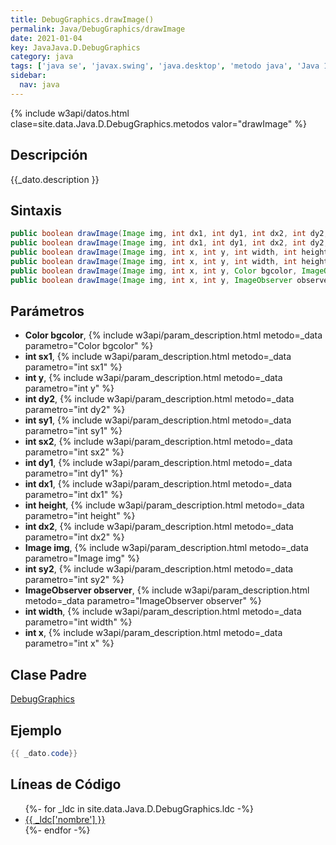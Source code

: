 ```yaml
---
title: DebugGraphics.drawImage()
permalink: Java/DebugGraphics/drawImage
date: 2021-01-04
key: JavaJava.D.DebugGraphics
category: java
tags: ['java se', 'javax.swing', 'java.desktop', 'metodo java', 'Java 1.2']
sidebar: 
  nav: java
---
```


{% include w3api/datos.html clase=site.data.Java.D.DebugGraphics.metodos valor="drawImage" %}

## Descripción
{{_dato.description }}

## Sintaxis
~~~java
public boolean drawImage(Image img, int dx1, int dy1, int dx2, int dy2, int sx1, int sy1, int sx2, int sy2, Color bgcolor, ImageObserver observer)
public boolean drawImage(Image img, int dx1, int dy1, int dx2, int dy2, int sx1, int sy1, int sx2, int sy2, ImageObserver observer)
public boolean drawImage(Image img, int x, int y, int width, int height, Color bgcolor, ImageObserver observer)
public boolean drawImage(Image img, int x, int y, int width, int height, ImageObserver observer)
public boolean drawImage(Image img, int x, int y, Color bgcolor, ImageObserver observer)
public boolean drawImage(Image img, int x, int y, ImageObserver observer)
~~~

## Parámetros
* **Color bgcolor**,  {% include w3api/param_description.html metodo=_data parametro="Color bgcolor" %}
* **int sx1**,  {% include w3api/param_description.html metodo=_data parametro="int sx1" %}
* **int y**,  {% include w3api/param_description.html metodo=_data parametro="int y" %}
* **int dy2**,  {% include w3api/param_description.html metodo=_data parametro="int dy2" %}
* **int sy1**,  {% include w3api/param_description.html metodo=_data parametro="int sy1" %}
* **int sx2**,  {% include w3api/param_description.html metodo=_data parametro="int sx2" %}
* **int dy1**,  {% include w3api/param_description.html metodo=_data parametro="int dy1" %}
* **int dx1**,  {% include w3api/param_description.html metodo=_data parametro="int dx1" %}
* **int height**,  {% include w3api/param_description.html metodo=_data parametro="int height" %}
* **int dx2**,  {% include w3api/param_description.html metodo=_data parametro="int dx2" %}
* **Image img**,  {% include w3api/param_description.html metodo=_data parametro="Image img" %}
* **int sy2**,  {% include w3api/param_description.html metodo=_data parametro="int sy2" %}
* **ImageObserver observer**,  {% include w3api/param_description.html metodo=_data parametro="ImageObserver observer" %}
* **int width**,  {% include w3api/param_description.html metodo=_data parametro="int width" %}
* **int x**,  {% include w3api/param_description.html metodo=_data parametro="int x" %}

## Clase Padre
[DebugGraphics](/Java/DebugGraphics/)

## Ejemplo
~~~java
{{ _dato.code}}
~~~

## Líneas de Código
<ul>
{%- for _ldc in site.data.Java.D.DebugGraphics.ldc -%}
   <li>
       <a href="{{_ldc['url'] }}">{{ _ldc['nombre'] }}</a>
   </li>
{%- endfor -%}
</ul>

